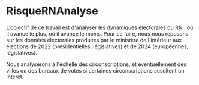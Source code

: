 # RisqueRNAnalyse

L'objectif de ce travail est d'analyser les dynamiques électorales du RN : où il avance le plus, où il avance le moins. Pour ce faire, nous nous reposons sur les données électorales produites par le ministère de l'intérieur aux élections de 2022 (présidentielles, législatives) et de 2024 (européennes, législatives). 

Nous analyserons à l'échelle des circonscriptions, et éventuellement des villes ou des bureaux de votes si certaines circonscriptions suscitent un intérêt. 
